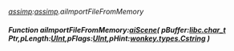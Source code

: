 _[assimp](../../modules/assimp/assimp-module.md):[assimp](../../modules/assimp/assimp-module.md).aiImportFileFromMemory_
##### Function aiImportFileFromMemory:[aiScene](../../modules/assimp/assimp-aiscene.md)( pBuffer:[libc.char_t](../../modules/libc/libc-char_t.md) Ptr,pLength:[UInt](../../modules/wonkey/wonkey-types-uint.md),pFlags:[UInt](../../modules/wonkey/wonkey-types-uint.md),pHint:[wonkey.types.Cstring](../../modules/wonkey/wonkey-types-cstring.md) )
